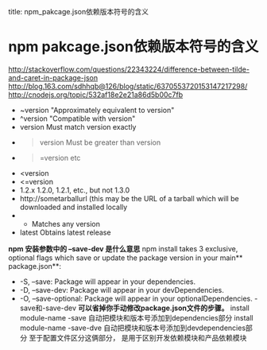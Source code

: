 title: npm_pakcage.json依赖版本符号的含义 

#  npm pakcage.json依赖版本符号的含义 
http://stackoverflow.com/questions/22343224/difference-between-tilde-and-caret-in-package-json
http://blog.163.com/sdhhqb@126/blog/static/6370553720153147217298/
http://cnodejs.org/topic/532af18e2e21a86d5b00c7fb

  * ~version "Approximately equivalent to version" 
  * ^version "Compatible with version" 
  * version Must match version exactly
  * >version Must be greater than version
  * >=version etc
  * <version
  * <=version
  * 1.2.x 1.2.0, 1.2.1, etc., but not 1.3.0
  * http://sometarballurl (this may be the URL of a tarball which will be downloaded and installed locally
  * * Matches any version
  * latest Obtains latest release

**npm 安装参数中的 –save-dev 是什么意思**
npm install takes 3 exclusive, optional flags which save or update the package version in your main** package.json**:
  * -S, –save: Package will appear in your dependencies.
  * -D, –save-dev: Package will appear in your devDependencies.
  * -O, –save-optional: Package will appear in your optionalDependencies.
-save和-save-dev
**可以省掉你手动修改package.json文件的步骤。**
install module-name -save
自动把模块和版本号添加到dependencies部分
install module-name -save-dve
自动把模块和版本号添加到devdependencies部分
至于配置文件区分这俩部分， 是用于区别开发依赖模块和产品依赖模块
